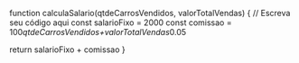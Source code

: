 function calculaSalario(qtdeCarrosVendidos, valorTotalVendas) {
// Escreva seu código aqui
const salarioFixo = 2000
const comissao = 100*qtdeCarrosVendidos+valorTotalVendas*0.05

return salarioFixo + comissao
}
